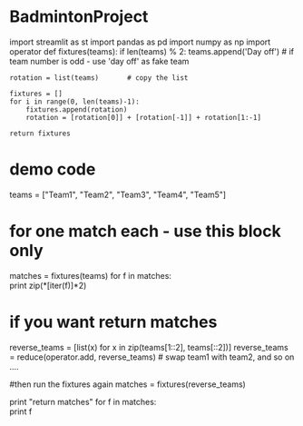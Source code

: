 # BadmintonProject
import streamlit as st
import pandas as pd
import numpy as np
import operator
def fixtures(teams):
    if len(teams) % 2:
        teams.append('Day off')  # if team number is odd - use 'day off' as fake team     

    rotation = list(teams)       # copy the list

    fixtures = []
    for i in range(0, len(teams)-1):
        fixtures.append(rotation)
        rotation = [rotation[0]] + [rotation[-1]] + rotation[1:-1]

    return fixtures

# demo code
teams = ["Team1", "Team2", "Team3", "Team4", "Team5"]

# for one match each - use this block only
matches = fixtures(teams)
for f in matches:    
    print zip(*[iter(f)]*2)

# if you want return matches 
reverse_teams =  [list(x) for x in zip(teams[1::2], teams[::2])]
reverse_teams = reduce(operator.add,  reverse_teams)    # swap team1 with team2, and so on ....

#then run the fixtures again
matches = fixtures(reverse_teams)

print "return matches"
for f in matches:    
    print f
